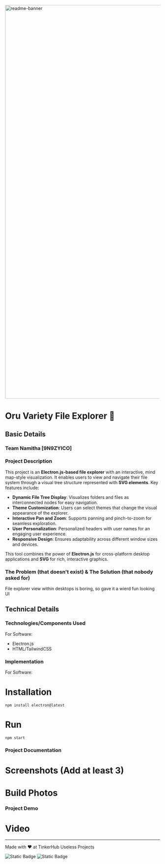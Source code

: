 <img width="1280" alt="readme-banner" src="https://github.com/user-attachments/assets/35332e92-44cb-425b-9dff-27bcf1023c6c">

# Oru Variety File Explorer 🎯


## Basic Details
### Team Namitha [9N9ZYICO]

### Project Description
This project is an **Electron.js-based file explorer** with an interactive, mind map-style visualization. It enables users to view and navigate their file system through a visual tree structure represented with **SVG elements**. Key features include:

- **Dynamic File Tree Display**: Visualizes folders and files as interconnected nodes for easy navigation.
- **Theme Customization**: Users can select themes that change the visual appearance of the explorer.
- **Interactive Pan and Zoom**: Supports panning and pinch-to-zoom for seamless exploration.
- **User Personalization**: Personalized headers with user names for an engaging user experience.
- **Responsive Design**: Ensures adaptability across different window sizes and devices.

This tool combines the power of **Electron.js** for cross-platform desktop applications and **SVG** for rich, interactive graphics.

### The Problem (that doesn't exist) & The Solution (that nobody asked for)
File explorer view within desktops is boring, so gave it a wierd fun looking UI


## Technical Details
### Technologies/Components Used
For Software:
- Electron.js
- HTML/TailwindCSS

### Implementation
For Software:
# Installation
`npm install electron@latest`

# Run
`npm start`

### Project Documentation
# Screenshots (Add at least 3)


# Build Photos

### Project Demo
# Video

---
Made with ❤️ at TinkerHub Useless Projects 

![Static Badge](https://img.shields.io/badge/TinkerHub-24?color=%23000000&link=https%3A%2F%2Fwww.tinkerhub.org%2F)
![Static Badge](https://img.shields.io/badge/UselessProject--24-24?link=https%3A%2F%2Fwww.tinkerhub.org%2Fevents%2FQ2Q1TQKX6Q%2FUseless%2520Projects)



